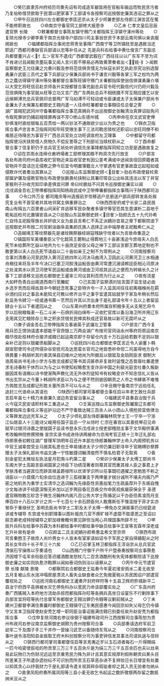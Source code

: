 <!-- { "loadSidebar": true } -->
　　○癸巳直隶苏州府经历司奏先诏有司成造军器皆用在官船车输运而牧民贪污者乃复绐称借贷歛取于民潜以肥家事下工部请令各按察司巡按御史廉其违诏之罪从之
　　○甲午召巡抚四川左佥都御史李匡还京从太子少师兼吏部左侍郎江渊言匡在蜀不能修职故也
　　○命南京守备官同工部修大报恩寺
　　○乙未  仁孝文皇后忌辰遣官祭  长陵
　　○敕署都督佥事陈友镇守鴈门关都指挥王淳镇守涿州等处
　　○复除光禄寺少卿李素于南京光禄寺户部四川司主事翁世资于本部云南司俱以亲丧服阕故也
　　○福建都指挥佥事闵忠蒋贵坐事降广西南宁等卫所镇抚至是遇赦当还职适广西都司奏缺官兵部请以忠等补任从之  先是兵科右给事中黄仕俊言广东副总兵都督董兴占＜忄厷＞官军不遣戍广西都督武毅在广西往往以以广东军不至为词不肯进讨且闻毅贪墨玩事又闻人言兴若不移易必再致黄萧餋者出＜锍-釒＞闻敕监察御史王允往廉之允奏兴毅及参将范信俱贪懦无为纵寇长奸乞执赴京究治别选智勇廉介武臣三员代之事下兵部议少保兼兵部尚书于谦言兴毅等各掌三军之权均为两方之蠹访得镇守涿州等处署都督佥事陈旺镇守鴈门关署都指挥使翁信俱谋勇廉介堪以大受乞将旺信召赴京师各升实授都督佥事充副总兵官令旺代毅信代兴仍将兴毅及范信俱降为事官就从旺等立功又言广西广东两处总兵不相统摄不肎互相应援乞以安远侯柳溥充总兵官佩印总督两广军马如溥不可轻动或令臣谦或太子太保兼户部尚书金濂太子太保兼左都御史王翱内遣一人往命旺署都督佥事翱往任总督之寄
　　○湖广苗贼犯武冈州守备署都指挥佥事范真拥兵不出巡按御史张翰清治真罪诏姑免问令取死罪状仍捕前贼赎罪再误不肎○修山东德州城
　　○丙申命在京文武官吏俸钞俱准时直给银每五百贯给一两以钞法不通故欲少出以为贵之也
　　○锦衣卫指挥佥事卢忠言本卫指挥同知毕旺受赂生事下三法司鞫忠赎杖还职诏以忠旺同僚不和难居近侍降忠为事官于广西总兵官处立功旺调宣府左卫理事
　　○中都留守司都指挥使冯庆挟势借人赀物久不偿反詈辱之下刑部论当赎杖职从之
　　○丁酉命都督佥事丁信复职仍于总兵官王祯处听调信先坐事降都指挥同知立功至是遇赦故复之
　　○诏在京雨水连绵仓廒坍塌者工部修理其粮不拘资次先行放支
　　○户部言各处布政司府州县库收贮官物近来监收官吏有因公差考满或中途闻丧径回原籍者其官物并不盘诘岂无侵欺之弊今后宜令明置簿籍佥人守掌遇有官吏事故盘讫起程如或侵欺许代者奏治其罪从之
　　○巡按山东监察御史顾＜目隺＞劾右布政使裴纶索部属驴骡及侵欺官物左布政使张鹏畏纶挟制让其署印常自公出纵其违法以军丁并官家极刑子孙收充知印承差俱宜问罪  帝曰纶鹏姑不问其令巡按御史廉实以闻
　　○戊戌调金吾右卫带俸都指挥同知杨政武成中卫带俸署都指挥佥事隋兴于陕西都司治事
　　○令口外万全  都司隆庆等州造报前岁惊移逃户总册送户部兵部转发各处挨究复业有不首官者并其地邻窝主俱重罪治之
　　○陕西西安府咸宁长安二县民居南山有隔五六百里者山间采矿并逃移军民杂聚者多镇守等官恐其生患谋析二县地于乾祐巡检司北置镇安县从之○巡按山东监察御史顾＜目隺＞劾颜氏五十九代孙希仁自恃主祀殴辱族长并奸收义女为妾且言希仁不系正派嫡孙宜易之章下都察院谙下巡按御史并布按二司官躬诣曲阜县集颜氏族人选择正派中端厚者主祀黜希仁从之
　　○造越靖王等坟祭器先是诸坟赐祭器经胡寇残缺守坟者以为言故命重造之
　　○镇国将军美壤奏臣父宁化懿简王薨制止得葬地三十亩甚浅迫今庶母夫人白氏死节未给葬所乞益以地共为七十亩庶足安臣父母之神下工部议言郡王葬地定制也不敢更第以夫人白氏死节请益以二十亩如亲王之制不为常例从之
　　○河南按察司佥事刘清奏沁河至武陟入黄河正统四年沁河决马曲湾入卫因此沁河黄河卫三水相通舟楫往来将及半年今决口已塞卫河胶浅运船皆由黄河常遭沉溺请敕廷臣相沁河原决之处浚其水以资卫河使军民运船或由黄河或由卫河视其远近之便而为转输长久之计事下工部请移文巡抚右都御史王暹率三司议其利否而为行止从之
　　○夜有流星大如杯色青白出阁道西南行至螣蛇
　　○己亥国子监祭酒刘铉言国子监生徒必由乡选岁贡而后得齿其中今朝廷念死事之臣特许令一子入监其间往往初离襁褓尚在羁丱洒扫应对之事且未能知尤可教以修齐治平之事乎宜遣其姑就学于家及年稍长然后赴监务令肄习一经或通书筭一艺然后许其以次出身于是礼部请令年十五以上者留监肄业十五以下者遣回从之
　　○山东莱州府奏本府所属存积粮多无从支用乞将今岁以后税粮每麦一石二斗米一石俱折阔白绵布一疋收贮官库以备沿海卫所并用辽东支用其见贮粮除存三年之积余贷借贫民俾其秋成还官易故以新可无腐坏从之
　　○庚子调金吾右卫带俸指挥佥事谢英于武骧左卫管事
　　○户部言广西今复用兵恐乏馈饷请遣本部能干官赍银三万两会湖广布按司官同诣永州等府将原运南京粮尽改赴桂林府仓接济或粮已起运南京即于存留仓内支十万石运给若数不足则以银籴补已足则以银雇债船脚从之
　　○巡抚四川右佥都御史李匡言近令人谕董卜韩胡宣慰使司令还所侵杂谷安抚司及达思蛮长官司之地皆悉听命但二司虽得地方自今俱畏董卜韩胡听其约束其保县旧维州之地尚为所据且以银罂及金珀贶臣求  御制大诰周易尚书毛诗小学方与胜览成都记等书其词甚恭非复故时诞慢之态昔唐吐番遣使求毛诗春秋于休烈以为与之以书使知权略愈生变诈非中国之利裴光庭言吐番久叛新服因其有请赐以诗书使渐陶声教化流无外休烈徒知书有权略变诈不知忠信礼义皆从书出玄宗从之今董卜韩胡所求臣以为与之便不然则彼因朝贡之人市之书肆甚不难惟方舆胜览及成都记形胜关塞所具不可以与从之
　　○辛丑赐守备南京宁远伯任礼追封三代诰命从其请也
　　○陕西行都司掌司事都督佥事任启以年老乞致仕兵部言启年虽七十精力未衰兼久谙边务宜留治事从之
　　○福建武平县奏县治毁于兵火今寇灭民安请积材率工重造从之
　　○壬寅巡按山东监察御史陈瓛案辽东都司署都指挥佥事任义等巡护沿边不严守备致达贼三百余人从小团山入境抢掠宜依律治义等罪发边远充军从之
　　○太子少师礼部左侍郎兼翰林院学士王一宁卒一宁浙江仙居县人十三能诗父峻用任国子监丞一宁从侍时  仁宗在春宫以其善抚琴召见命赋早过银河诗嘉之使就国子监读书登永乐戊戌进士授吏部稽勋主事于文华殿供事满考改翰林院修撰预脩  宣宗实录书成进侍讲两被命为京闱考官正统十三年迁礼部右侍郎景泰初敕往湖广督理军饷明年召还升本部左侍郎兼翰林学士命入内阁预机务以中官王诚辈尝受业马报其私恩也壬申易储进太子少师仍兼旧职寻卒于官赐赙钞祭葬赠太子太保礼部尚书谥文通一宁性敏捷词翰清俊然不慎名检君子无取焉
　　○昏刻金星犯太微垣左执法星月犯南斗杓第二星
　　○癸卯少保兼太子太傅工部尚书东阁大学士高榖言臣闻国家之待臣下功绩茂著者则尊其官而重其禄人臣之事君上才学肤浅者当避其位而辞其禄盖爵禄所以优贤学识所以任事既叨遇擢之恩勉思不称之诮臣以一介腐儒六旬余齿位连进于三孤禄兼支于两俸量才揣分诚所不堪夫内阁乃严密之地机务为重学士实清华之选词翰为先缘臣性资愚拙笔力生疏虽荐升于东阁自愧少文每进讲于经筵深惭无补加以近岁两目昏花百疾交作命医视疾屡获保全于  圣德遣官赐物敢忘轸念于微生况翰林内阁凡百公务大学士陈循足以干办臣但素飡而月支俸百四十八石以岁计之共一千七百七十余石顾臣何人敢膺斯任不惟滥授于菲才实亦冒忝于重禄伏乞  圣明去臣尚书学士二职及太子太傅一俸免办文渊阁事仍日经筵进讲或专辅导  东宫或令别职理事以图补报庶几官不瘝旷禄不虚糜不胜感恩之至诏曰朕念卿老成特授辅导之职加禄餋瞻何累见辞但当用心共理国事所辞不允
　　○甲辰升兵科左给事中苏霖为本科都给事中时都给事中缺员给事中王宣等言霖年深老成乞升补故有是命
　　○召颜孟二氏主祀嫡孙颜希惠孟希文至京师
　　○狭西布政司言秦愍王子故庶人尚炌男女十人皆未有室家请如诏令于军民之家自择婚配从之时其长女年四十长子年三十六矣
　　○乙巳召掌玉林卫都指挥王淳诣京从总兵官武清侯石亨操练以亨奏请也
　　○山西鴈门守御千户所千户暨泰奏按察司佥事蔡愈济因增下屯军余衔臣应答迟缓酒酣发怒杖几二百贪酒酷刑有失宪体都察院请下巡按御史廉之如实则执愈济鞫罪以闻如泰词伪则治以诬罪从之
　　○丙午中元节遣官祭  长陵  献陵  景陵
　　○都察院右佥都御史王竑奏今年夏初淮安雨水二麦无收至五月复被山东水涨冲塌房屋漂流人畜失业缺食者众乞免徵夏税以苏民困诏户部遣官覆视处之
　　○巡抚河南右都御史王暹奏开封府祥符等十五县卫辉府胙城新平二县汝宁府西平县俱被水灾乞停免科办以宽民力命该部覆实处之
　　○广东高州府奏广西猺贼入本府地方流劫杀掠而都指挥孙旺等各拥兵高坐日设宴乐不行剿除事下兵部言宜将旺等执付总督军务都御史王翱治罪仍令翱等议剿前贼从之
　　○丁未建州卫都督李满住奏曩时都御史王翱镇守辽东夷民感惠今闻回京如失父母乞仍令镇守又言本卫指挥使赵安秃乞增一职同臣治事诏报满住翱已别委任矣升赵安秃为都指挥佥事
　　○戊申复除河南右参议徐弼于福建布政司升江西按察司佥事陈恕为贵州布政司右参议南京监察御史胡颢为贵州按察司佥事
　　○兵部奏请选府军前卫幼军二千及围子手三千并作一营操习武艺以备随侍东驾从之
　　○河南按察司佥事叶遄令洛阳知县金挀取王府木料创按察分司为事吏钟信发其事法司请执遄与信辩从之
　　○狭西行都司掌司事都督任启等言羌夷近岁以玉石进者每石一斤得赐绢一匹今哈密使臣哈的所贡至三万三千五百余斤是为绢三万三千五百余匹也夫以丝帛易此玩物已为伤财况远运至京重劳民力殊为非计且其意实规厚利假称朝贡曰某头目所差某王子所遣杂遝纷纭不可识别而所贡玉石草恶杂进不复辨验日长日增宜有处置以抑其贪心以纾我财力于是礼部请令遣关视其碎杂瑕玼者却之其入贡无验者勿纳从之　　○直隶凤阳府奏所属凤阳等三县小麦无收乞令起运之数折徵银两存留之数抵纳米豆从之

